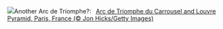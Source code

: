 ![](https://www.bing.com/th?id=OHR.ParisLouvre_EN-US2282259448_UHD.jpg&w=1000)Another Arc de Triomphe?:&nbsp;&ensp;[Arc de Triomphe du Carrousel and Louvre Pyramid, Paris, France (© Jon Hicks/Getty Images)](https://www.bing.com/th?id=OHR.ParisLouvre_EN-US2282259448_UHD.jpg)
<br><br/>
